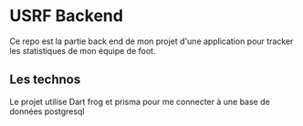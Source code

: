 # USRF Backend
Ce repo est la partie back end de mon projet d'une application pour tracker les statistiques de mon équipe de foot.

## Les technos
Le projet utilise Dart frog et prisma pour me connecter à une base de données postgresql 
